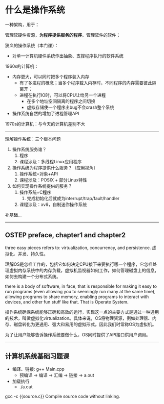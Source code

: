 # 什么是操作系统

一种架构，用于：

管理软硬件资源，**为程序提供服务的程序**。管理软件的软件；

狭义的操作系统（本门课）：

- 对单一计算机硬件系统作出抽象、支撑程序执行的软件系统

1960s的计算机：

- 内存更大，可以同时把多个程序装入内存
  - 有了多进程的概念；当多个程序载入内存时，不同程序的内存需要彼此隔离开；
  - 进程在执行IO时，可以将CPU让给另一个进程
    - 在多个地址空间隔离的程序之间切换
    - 虚拟存储使一个程序出bug不会crash整个系统
- 操作系统自然的增加了进程管理API

1970s的计算机：与今天的计算机差别不大

---
理解操作系统：三个根本问题

1. 操作系统服务谁？
   1. 程序
   2. 课程涉及：多线程Linux应用程序
2. 操作系统为程序提供什么服务？（应用视角）
   1. 操作系统=对象+API
   2. 课程涉及：POSIX + 部分Linux特性
3. 如何实现操作系统提供的服务？
   1. 操作系统=C程序
      1. 完成初始化后就成为interrupt/trap/fault/handler
   2. 课程涉及：xv6，自制迷你操作系统

补基础...

---

## OSTEP preface, chapter1 and chapter2

three easy pieces refers to: virtualization, concurrency, and persistence. 虚拟化、并发、持久性。

理解OS是怎样工作的，包括它如何决定CPU接下来要执行哪一个程序，它怎样处理虚拟内存系统中的内存负载，虚拟机监视器如何工作，如何管理磁盘上的信息，如何去构建一个分布式系统。

there is a body of software, in face, that is responsible for making it easy to run programs (even allowing you to seemingly run many at the same time), allowing programs to share memory, enabling programs to interact with devices, and other fun stuff like that. That is Operate System.

操作系统确保系统能够正确和高效的运行，实现这一点的主要方式是通过一种通用的技术，叫做虚拟化virtualization。具体来说，OS将物理资源，例如处理器、内存、磁盘转化为更通用、强大和易用的虚拟形式。因此我们时常称OS为虚拟机。

为了让用户能够告诉操作系统要做什么，OS同时提供了API接口供用户调用。

---

## 计算机系统基础习题课

- 编译、链接: g++ Main.cpp
  - 预编译 -> 编译 -> 汇编 -> 链接 -> a.out
- 加载执行
  - ./a.out

gcc -c {{source.c}} Compile source code without linking.

